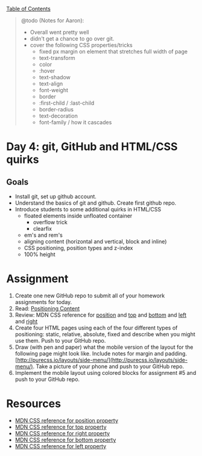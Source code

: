 [Table of Contents](/README.md)

> @todo (Notes for Aaron):
> - Overall went pretty well
> - didn't get a chance to go over git.
> - cover the following CSS properties/tricks
>	- fixed px margin on element that stretches full width of page
>	- text-transform
>	- color
>	- :hover
>	- text-shadow
>	- text-align
>	- font-weight
>	- border
>	- :first-child / :last-child
>	- border-radius
>	- text-decoration
>	- font-family / how it cascades


# Day 4: git, GitHub and HTML/CSS quirks

## Goals
- Install git, set up github account.
- Understand the basics of git and github. Create first github repo.
- Introduce students to some additional quirks in HTML/CSS
	- floated elements inside unfloated container
		- overflow trick
		- clearfix
	- em's and rem's
	- aligning content (horizontal and vertical, block and inline)
	- CSS positioning, position types and z-index
	- 100% height

# Assignment
1. Create one new GitHub repo to submit all of your homework assignments for today.
2. Read: [Positioning Content](http://learn.shayhowe.com/html-css/positioning-content/)
3. Review: MDN CSS reference for [position](https://developer.mozilla.org/en-US/docs/Web/CSS/position) and [top](https://developer.mozilla.org/en-US/docs/Web/CSS/top) and [bottom](https://developer.mozilla.org/en-US/docs/Web/CSS/bottom) and [left](https://developer.mozilla.org/en-US/docs/Web/CSS/left) and [right](https://developer.mozilla.org/en-US/docs/Web/CSS/right)
4. Create four HTML pages using each of the four different types of positioning: static, relative, absolute, fixed and describe when you might use them. Push to your GitHub repo.
5. Draw (with pen and paper) what the mobile version of the layout for the following page might look like. Include notes for margin and padding. [http://purecss.io/layouts/side-menu/](http://purecss.io/layouts/side-menu/). Take a picture of your phone and push to your GitHub repo.
6. Implement the mobile layout using colored blocks for assignment #5 and push to your GitHub repo.


# Resources
* [MDN CSS reference for position property](https://developer.mozilla.org/en-US/docs/Web/CSS/position)
* [MDN CSS reference for top property](https://developer.mozilla.org/en-US/docs/Web/CSS/top)
* [MDN CSS reference for right property](https://developer.mozilla.org/en-US/docs/Web/CSS/right)
* [MDN CSS reference for bottom property](https://developer.mozilla.org/en-US/docs/Web/CSS/bottom)
* [MDN CSS reference for left property](https://developer.mozilla.org/en-US/docs/Web/CSS/left)